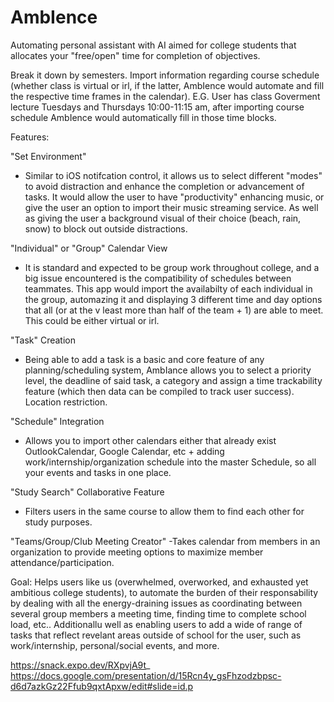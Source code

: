 # AmbIence

Automating personal assistant with AI aimed for college students that allocates your "free/open" time for completion of objectives.

Break it down by semesters. Import information regarding course schedule (whether class is virtual or irl, if the latter, AmbIence would automate and fill the respective time frames in the calendar). E.G. User has class Goverment lecture Tuesdays and Thursdays 10:00-11:15 am, after importing course schedule AmbIence would automatically fill in those time blocks.

Features:


"Set Environment" 
  - Similar to iOS notifcation control, it allows us to select different "modes" to avoid distraction and enhance the completion or advancement of tasks. It would allow the user to have "productivity" enhancing music, or give the user an option to import their music streaming service. As well as giving the user a background visual of their choice (beach, rain, snow) to block out outside distractions.
  
"Individual" or "Group" Calendar View
  - It is standard and expected to be group work throughout college, and a big issue encountered is the compatibility of schedules between teammates. This app would import the availabilty of each individual in the group, automazing it and displaying 3 different time and day options that all (or at the v least more than half of the team + 1) are able to meet. This could be either virtual or irl.

"Task" Creation 
  - Being able to add a task is a basic and core feature of any planning/scheduling system, AmbIance allows you to select a priority level, the deadline of said task, a category and assign a time trackability feature (which then data can be compiled to track user success). Location restriction.

"Schedule" Integration 
  - Allows you to import other calendars either that already exist OutlookCalendar, Google Calendar, etc + adding work/internship/organization schedule into the master Schedule, so all your events and tasks in one place.
  
 "Study Search" Collaborative Feature
  - Filters users in the same course to allow them to find each other for study purposes.
  
 "Teams/Group/Club Meeting Creator"
  -Takes calendar from members in an organization to provide meeting options to maximize member attendance/participation.
  
  
  Goal: Helps users like us (overwhelmed, overworked, and exhausted yet ambitious college students), to automate the burden of their responsability by dealing with all the energy-draining issues as coordinating between several group members a meeting time, finding time to complete school load, etc..  Additionallu well as enabling users to add a wide of range of tasks that reflect revelant areas outside of school for the user, such as work/internship, personal/social events, and more.
  
  https://snack.expo.dev/RXpvjA9t_
  https://docs.google.com/presentation/d/15Rcn4y_gsFhzodzbpsc-d6d7azkGz22Ffub9qxtApxw/edit#slide=id.p
  
